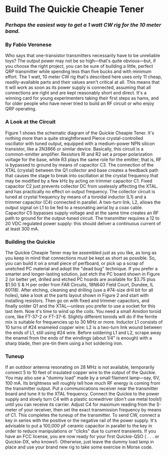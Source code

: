 # Build The Quickie Cheapie Tener
### *Perhaps the easiest way to get a 1 watt CW rig for the 10 meter band.*

### By Fabio Veronese

Who says that one-transistor transmitters necessarily have to be unreliable toys? The output power may not be so high—that's quite obvious—but, if you choose the right project, you can be sure of building a little, perfect QRP transmitter while spending less than five bucks and with minimum effort. 
The 1 watt, 10 meter CW rig that's described here uses only 11 cheap, readily-available parts and their values aren't critical at all. This means that it will work as soon as its power supply is connected, assuming that all connections are right and are kept reasonably short and direct. 
It's a winning card for young experimenters taking their first steps as hams, and for older people who have never tried to build an RF circuit or who enjoy QRP operating. 

### A Look at the Circuit
Figure 1 shows the schematic diagram of the Quickie Cheapie Tener. It's nothing more than a quite straightforward Pierce crystal-controlled oscillator with tuned output, equipped with a medium-power NPN silicon transistor, like a 2N3866 or similar device. 
Basically, this circuit is a common-emitter amplifier. Resistors RI and R2 set a proper polarization voltage for the base, while R3 plays the same role for the emitter; that is, RF is bypassed to ground by means of capacitor C3. The connection of the XTAL (crystal) between the Q1 collector and base creates a feedback path that causes the stage to break into oscillation at the crystal frequency that may be modified by a few kHz by acting on trimmer capacitor C1. Fixed capacitor C2 just prevents collector DC from uselessly affecting the XTAL. and has practically no effect on output frequency. 
The collector circuit is tuned at crystal frequency by means of a toroidal inductor (L1) and a trimmer capacitor (C4) connected in parallel. A two-turn link, L2, allows the output signal on L1 to be fed to a resonating aerial by a coax cable. Capacitor C5 bypasses supply voltage and at the same time creates an RF path to ground for the output-tuned circuit. 
The transmitter requires a 12 to 20 VDC regulated power supply: this should deliver a continuous current of at least 300 mA. 

### Building the Quickie
The Quickie Cheapie Tener may be assembled just as you like, as long as you keep in mind that connections must be kept as short as possible. So, you can build it on a small piece of perfboard, or pick up a scrap of unetched PC material and adopt the "dead bug" technique. If you prefer a smarter and longer-lasting solution, just etch the PC board shown in Figure 2 (or better yet, drilled and etched PC hoards are available for $3.75 plus $1.50 S & H per order from FAR Circuits, 18N640 Field Court, Dundee, IL 60118). After etching, cleaning and drilling (use a #74-size drill bit for all holes), take a look at the parts layout shown in Figure 2 and start with installing resistors. Then go on with fixed and trimmer capacitors, and finally solder Q1 and the XTAL—unless you prefer to use a socket for this last item. 
Now it's time to wind up the coils. You need a small Amidon toroid core, like FT-37-2 or FT-37-6. Slightly different toroids will do if the ferrite mix is suitable for frequencies up to 30 MHz or more. Inductor L1 consists of 10 turns of #24 enameled copper wire: L2 is a two-turn link wound between the ends of L1, still using #24 wire. Before soldering L1 and L2, scrape away the enamel from the ends of the windings (about 1/4" is enough) with a sharp blade, then pre-tin them using a hot soldering iron. 

### Tuneup
If an outdoor antenna resonating on 28 MHz is not available, temporarily connect 5 to 10 feet of insulated copper wire to the output of the Quickie. You may also use a "dummy load" made by a small filament lamp—say, 6V, 100 mA. Its brightness will roughly tell how much RF energy is coming from the transmitter output. Put a communications receiver near the transmitter board and tune it to the XTAL frequency. Connect the Quickie to the power supply and slowly turn C4 with a plastic screwdriver (don't use metal tools!) until you can receive its carrier. Adjust C4 for maximum reading from the S-meter of your receiver, then set the exact transmission frequency by means of C1. 
This completes the tuneup of the transmitter. To send CW, connect a key in series with the positive or the negative rail of the power supply. It's advisable to put a 100,000 pF ceramic capacitor in parallel to the key in order to reduce manipulations or "clicks" due to current transients. If you have an FCC license, you are now ready for your first Quickie-QSO ( . . . or Quickie-DX, who knows!). Otherwise, just leave the dummy load lamp in place and use your brand new rig to take some exercise in Morse code. 
